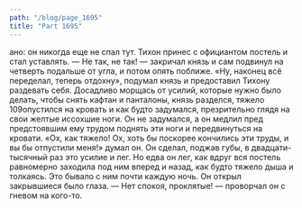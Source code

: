 ```yaml
---
path: "/blog/page_1695"
title: "Part 1695"
---
```


ано: он никогда еще не спал тут.
Тихон принес с официантом постель и стал уставлять.
— Не так, не так! — закричал князь и сам подвинул на четверть подальше от угла, и потом опять поближе.
«Ну, наконец всё переделал, теперь отдохну», подумал князь и предоставил Тихону раздевать себя.
Досадливо морщась от усилий, которые нужно было делать, чтобы снять кафтан и панталоны, князь разделся, тяжело 109опустился на кровать и как будто задумался, презрительно глядя на свои желтые иссохшие ноги. Он не задумался, а он медлил пред предстоявшим ему трудом поднять эти ноги и передвинуться на кровати. «Ох, как тяжело! Ох, хоть бы поскорее кончились эти труды, и вы бы отпустили меня!» думал он. Он сделал, поджав губы, в двадцати-тысячный раз это усилие и лег. Но едва он лег, как вдруг вся постель равномерно заходила под ним вперед и назад, как будто тяжело дыша и толкаясь. Это бывало с ним почти каждую ночь. Он открыл закрывшиеся было глаза.
— Нет спокоя, проклятые! — проворчал он с гневом на кого-то.
